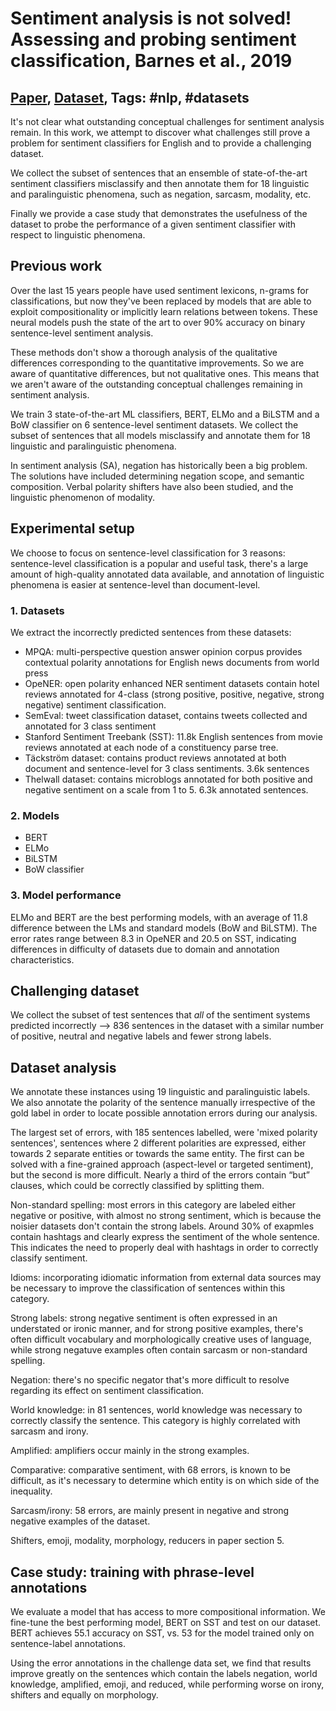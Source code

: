 # Sentiment analysis is not solved! Assessing and probing sentiment classification, Barnes et al., 2019

## [Paper](https://arxiv.org/abs/1906.05887), [Dataset](https://github.com/ltgoslo/assessing_and_probing_sentiment), Tags: \#nlp, \#datasets

It's not clear what outstanding conceptual challenges for sentiment analysis remain. In this work, we attempt to discover what challenges still prove a problem for sentiment classifiers for English and to provide a challenging dataset.

We collect the subset of sentences that an ensemble of state-of-the-art sentiment classifiers misclassify and then annotate them for 18 linguistic and paralinguistic phenomena, such as negation, sarcasm, modality, etc.

Finally we provide a case study that demonstrates the usefulness of the dataset to probe the performance of a given sentiment classifier with respect to linguistic phenomena.

## Previous work

Over the last 15 years people have used sentiment lexicons, n-grams for classifications, but now they've been replaced by models that are able to exploit compositionality or implicitly learn relations between tokens. These neural models push the state of the art to over 90% accuracy on binary sentence-level sentiment analysis.

These methods don't show a thorough analysis of the qualitative differences corresponding to the quantitative improvements. So we are aware of quantitative differences, but not qualitative ones. This means that we aren't aware of the outstanding conceptual challenges remaining in sentiment analysis.

We train 3 state-of-the-art ML classifiers, BERT, ELMo and a BiLSTM and a BoW classifier on 6 sentence-level sentiment datasets. We collect the subset of sentences that all models misclassify and annotate them for 18 linguistic and paralinguistic phenomena.

In sentiment analysis (SA), negation has historically been a big problem. The solutions have included determining negation scope, and semantic composition. Verbal polarity shifters have also been studied, and the linguistic phenomenon of modality.

## Experimental setup

We choose to focus on sentence-level classification for 3 reasons: sentence-level classification is a popular and useful task, there's a large amount of high-quality annotated data available, and annotation of linguistic phenomena is easier at sentence-level than document-level.

### 1. Datasets

We extract the incorrectly predicted sentences from these datasets:

* MPQA: multi-perspective question answer opinion corpus provides contextual polarity annotations for English news documents from world press
* OpeNER: open polarity enhanced NER sentiment datasets contain hotel reviews annotated for 4-class (strong positive, positive, negative, strong negative) sentiment classification.
* SemEval: tweet classification dataset, contains tweets collected and annotated for 3 class sentiment
* Stanford Sentiment Treebank (SST): 11.8k English sentences from movie reviews annotated at each node of a constituency parse tree.
* Täckström dataset: contains product reviews annotated at both document and sentence-level for 3 class sentiments. 3.6k sentences
* Thelwall dataset: contains microblogs annotated for both positive and negative sentiment on a scale from 1 to 5. 6.3k annotated sentences.

### 2. Models

* BERT
* ELMo
* BiLSTM
* BoW classifier

### 3. Model performance

ELMo and BERT are the best performing models, with an average of 11.8 difference between the LMs and standard models (BoW and BiLSTM). The error rates range between 8.3 in OpeNER and 20.5 on SST, indicating differences in difficulty of datasets due to domain and annotation characteristics.

## Challenging dataset

We collect the subset of test sentences that *all* of the sentiment systems predicted incorrectly --> 836 sentences in the dataset with a similar number of positive, neutral and negative labels and fewer strong labels.

## Dataset analysis

We annotate these instances using 19 linguistic and paralinguistic labels. We also annotate the polarity of the sentence manually irrespective of the gold label in order to locate possible annotation errors during our analysis.

The largest set of errors, with 185 sentences labelled, were 'mixed polarity sentences', sentences where 2 different polarities are expressed, either towards 2 separate entities or towards the same entity. The first can be solved with a fine-grained approach (aspect-level or targeted sentiment), but the second is more difficult. Nearly a third of the errors contain “but” clauses, which could be correctly classified by splitting them.

Non-standard spelling: most errors in this category are labeled either negative or positive, with almost no strong sentiment, which is because the noisier datasets don't contain the strong labels. Around 30% of exapmles contain hashtags and clearly express the sentiment of the whole sentence. This indicates the need to properly deal with hashtags in order to correctly classify sentiment.

Idioms: incorporating idiomatic information from external data sources may be necessary to improve the classification of sentences within this category.

Strong labels: strong negative sentiment is often expressed in an understated or ironic manner, and for strong positive examples, there's often difficult vocabulary and morphologically creative uses of language, while strong negatuve examples often contain sarcasm or non-standard spelling.

Negation: there's no specific negator that's more difficult to resolve regarding its effect on sentiment classification.

World knowledge: in 81 sentences, world knowledge was necessary to correctly classify the sentence. This category is highly correlated with sarcasm and irony.

Amplified: amplifiers occur mainly in the strong examples.

Comparative: comparative sentiment, with 68 errors, is known to be difficult, as it's necessary to determine which entity is on which side of the inequality.

Sarcasm/irony: 58 errors, are mainly present in negative and strong negative examples of the dataset.

Shifters, emoji, modality, morphology, reducers in paper section 5.

## Case study: training with phrase-level annotations

We evaluate a model that has access to more compositional information. We fine-tune the best performing model, BERT on SST and test on our dataset. BERT achieves 55.1 accuracy on SST, vs. 53 for the model trained only on sentence-label annotations.

Using the error annotations in the challenge data set, we find that results improve greatly on the sentences which contain the labels negation, world knowledge, amplified, emoji, and reduced, while performing worse on irony, shifters and equally on morphology.


